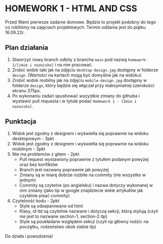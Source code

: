 # HOMEWORK 1 - HTML AND CSS

Przed Wami pierwsze zadanie domowe. Będzie to projekt podobny do tego co robiliśmy na zajęciach projektowych.
Termin oddania jest do piątku 16.09.22r.

## Plan działania

1. Stworzyć nowy branch odbity z brancha `main` pod nazwą `homework-1/[imie i nazwisko]` i na nim pracować.
2. Zrobić widok taki jak na zdjęciu `desktop-design.jpg` dostępny w folderze `design`. (Wartości na kartach mogą być domyślne jak na widoku)
3. Zrobić widok mobilny jak na zdjęciu `mobile-design.jpg` dostępny w folderze `design`, który będzie się włączał przy maksymalnej szerokości ekranu 375px.
4. Po wykonaniu zadań spushować wszystkie zmiany do githuba i wystawić pull requesta i w tytule podać `Homework 1 - [Imie i nazwisko]`.

## Punktacja
1. Widok jest zgodny z designem i wyświetla się poprawnie na widoku desktopowym - 3pkt
2. Widok jest zgodny z designem i wyświetla się poprawnie na widoku mobilnym - 3pkt
3. Nie ma problemów z gitem - 2pkt
   - Pull request wystawiony poprawnie z tytułem podanym powyżej oraz bez konfiktów
   - Branch jest nazwany poprawnie jak powyżej
   - Zmiany są w miarę dobrze rozbite na commity (nie wszystko w jednym)
   - Commity są czytelne (po angielsku) i nazwa dotyczy wykonanej w nim zmiany (jako tip w google znajdziecie wiele artykułów jak czytelnie pisać commity)
4. Czytelność kodu - 2pkt
   - Style są odseparowane od html
   - Klasy, id itd są czytelnie nazwane i dotyczą sekcji, którą stylują (czyli nie jest to nazwane section-1, section-2 itp)
   - Style są poukładane względem sekcji (czyli np główny rodzic na początku, rodzeństwo obok siebie itp)
   

Do dzieła i powodzenia!
    